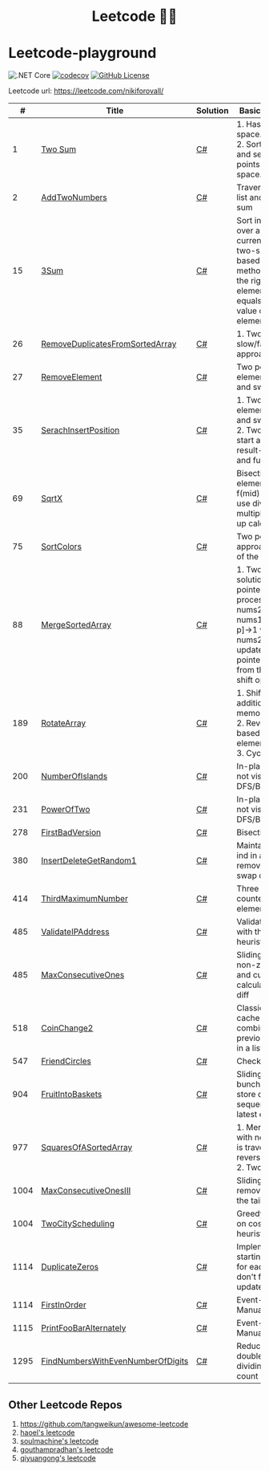 <h1 align="center">
  Leetcode 👨‍💻
</h1>

# Leetcode-playground

![.NET Core](https://github.com/NikiforovAll/leetcode-playground/workflows/.NET%20Core/badge.svg)
[![codecov](https://codecov.io/gh/NikiforovAll/leetcode-playground/branch/master/graph/badge.svg)](https://codecov.io/gh/NikiforovAll/leetcode-playground-template)
[![GitHub License](https://img.shields.io/github/license/nikiforovall/leetcode-playground)](./LICENSE.md)

Leetcode url: <https://leetcode.com/nikiforovall/>

| # | Title | Solution | Basic idea (One line) |
|---| ----- | -------- | --------------------- |
| 1 | [Two Sum](https://leetcode.com/problems/two-sum/) | [C#](https://github.com/NikiforovAll/leetcode-playground/blob/master/src/LeetCodeSolutions/1.two-sum.cs) | 1. Hash O(n) and O(n) space.<br/>2. Sort O(n * log n) and search with two points O(n) and O(1) space.|
| 2 | [AddTwoNumbers](https://leetcode.com/problems/add-two-numbers/) | [C#](https://github.com/NikiforovAll/leetcode-playground/blob/master/src/LeetCodeSolutions/2.add-two-numbers.cs) | Traverse single-linked list and do modulo 10 sum |
| 15 | [3Sum](https://leetcode.com/problems/3sum/) | [C#](https://github.com/NikiforovAll/leetcode-playground/blob/master/src/LeetCodeSolutions/15.3-sum.cs) | Sort initial array, loop over array and pick current element, solve two-sum problem based on two pointers method for array to the right of current element with *target* equals to negated value of current element|
| 26 | [RemoveDuplicatesFromSortedArray](https://leetcode.com/articles/remove-duplicates-from-sorted-array/) | [C#](https://github.com/NikiforovAll/leetcode-playground/blob/master/src/LeetCodeSolutions/26.remove-duplicates-from-sorted-array.cs) | 1. Two pointers, slow/fast runner approach |
| 27 | [RemoveElement](https://leetcode.com/problems/remove-element/) | [C#](https://github.com/NikiforovAll/leetcode-playground/blob/master/src/LeetCodeSolutions/27.remove-element.cs) | Two pointers, skip element at the end and swap at the start. </br> |
| 35 | [SerachInsertPosition](https://leetcode.com/problems/search-insert-position/) | [C#](https://github.com/NikiforovAll/leetcode-playground/blob/master/src/LeetCodeSolutions/35.search-insert-position.cs) | 1. Two pointers, skip element at the end and swap at the start. </br> 2. Two pointers, both start at the beginning result-sub-list pointer and full-scan pointer |
| 69 | [SqrtX](https://leetcode.com/problems/sqrtx/) | [C#](https://github.com/NikiforovAll/leetcode-playground/blob/master/src/LeetCodeSolutions/src\LeetCodeSolutions\69.sqrt-x.cs) | Bisection, lazy curr element calculation f(mid) < x < f(mid+1), use division instead of multiplication to speed up calculation |
| 75 | [SortColors](https://leetcode.com/problems/sort-colors/) | [C#](https://github.com/NikiforovAll/leetcode-playground/blob/master/src/LeetCodeSolutions/src\LeetCodeSolutions\75.sort-colors.cs) | Two pointers approach, fill the rest of the array with 1 |
| 88 | [MergeSortedArray](https://leetcode.com/problems/3sum/) | [C#](https://github.com/NikiforovAll/leetcode-playground/blob/master/src/LeetCodeSolutions/88.merge-sorted-array.cs) | 1. Two pointers solution, store pointers to latest not processed in nums1, nums2 (=p,q). Shift nums1[pos..pos+m-p]->1 when item from nums2 is written and update p,q 2. Two pointers solution, start from the end to avoid shift operation|
| 189 | [RotateArray](https://leetcode.com/problems/rotate-array) | [C#](https://github.com/NikiforovAll/leetcode-playground/blob/master/src/LeetCodeSolutions/189.rotate-array.cs) | 1. Shifting with additional O(k) memory </br> 2. Reverse in-place based on pivot element </br> 3. Cyclic replacement |
| 200 | [NumberOfIslands](https://leetcode.com/problems/number-of-islands) | [C#](https://github.com/NikiforovAll/leetcode-playground/blob/master/src/LeetCodeSolutions/200.number-of-islands.cs) | In-place uncheck of not visited islands via DFS/BFS |
| 231 | [PowerOfTwo](https://leetcode.com/problems/power-of-two) | [C#](https://github.com/NikiforovAll/leetcode-playground/blob/master/src/LeetCodeSolutions/231.power-of-two.cs) | In-place uncheck of not visited islands via DFS/BFS |
| 278 | [FirstBadVersion](https://leetcode.com/problems/first-bad-version) | [C#](https://github.com/NikiforovAll/leetcode-playground/blob/master/src/LeetCodeSolutions/278.first-bad-version.cs) | Bisection |
| 380 | [InsertDeleteGetRandom1](https://leetcode.com/problems/insert-delete-getrandom-o1/description/) | [C#](https://github.com/NikiforovAll/leetcode-playground/blob/master/src/LeetCodeSolutions/380.insert-delete-get-random-o-1.cs) | Maintain map(val -> ind in array) + list, removal is based on swap of last element |
| 414 | [ThirdMaximumNumber](https://leetcode.com/problems/third-maximum-number/description/) | [C#](https://github.com/NikiforovAll/leetcode-playground/blob/master/src/LeetCodeSolutions/414.third-maximum-number.cs) | Three consecutive counters, stored element shift |
| 485 | [ValidateIPAddress](https://leetcode.com/problems/validate-ip-address/description/) | [C#](https://github.com/NikiforovAll/leetcode-playground/blob/master/src/LeetCodeSolutions/468.validate-ip-address.cs) | Validation pipeline with the list of heuristics |
| 485 | [MaxConsecutiveOnes](https://leetcode.com/problems/third-maximum-number/description/) | [C#](https://github.com/NikiforovAll/leetcode-playground/blob/master/src/LeetCodeSolutions/485.max-consecutive-ones.cs) | Sliding window for non-zero part of array and current sum calculation as index diff |
| 518 | [CoinChange2](https://leetcode.com/problems/coin-change-2) | [C#](https://github.com/NikiforovAll/leetcode-playground/blob/master/src/LeetCodeSolutions/518.coin-change-2.cs) | Classic DP problem, cache total combinations of previous subproblems in a list |
| 547 | [FriendCircles](https://leetcode.com/problems/friend-circles) | [C#](https://github.com/NikiforovAll/leetcode-playground/blob/master/src/LeetCodeSolutions/547.friend-circles.cs) | Checked DFS nodes |
| 904 | [FruitIntoBaskets](https://leetcode.com/problems/fruit-into-baskets) | [C#](https://github.com/NikiforovAll/leetcode-playground/blob/master/src/LeetCodeSolutions/904.fruit-into-baskets.cs) | Sliding window, a bunch of pointers to store consecutive sequence of previous latest element |
| 977 | [SquaresOfASortedArray](https://leetcode.com/problems/squares-of-a-sorted-array) | [C#](https://github.com/NikiforovAll/leetcode-playground/blob/master/src/LeetCodeSolutions/977.squares-of-a-sorted-array.cs) | 1. Merge sort, array with negative numbers is traversed in a reversed manner </br> 2. Two pointers |
| 1004 | [MaxConsecutiveOnesIII](https://leetcode.com/problems/max-consecutive-ones-iii) | [C#](https://github.com/NikiforovAll/leetcode-playground/blob/master/src/LeetCodeSolutions/1004.max-consecutive-ones-iii.cs) | Sliding window, remove elements from the tail |
| 1004 | [TwoCityScheduling](https://leetcode.com/problems/two-city-scheduling) | [C#](https://github.com/NikiforovAll/leetcode-playground/blob/master/src/LeetCodeSolutions/1029.two-city-scheduling.cs) | Greedy solution based on costs difference heuristic + sorting |
| 1114 | [DuplicateZeros](https://leetcode.com/problems/duplicate-zeros/) | [C#](https://github.com/NikiforovAll/leetcode-playground/blob/master/src/LeetCodeSolutions/1089.duplicate-zeros.cs) | Implement array shift starting from the end for each zero element, don't forget to skip updated zero |
| 1114 | [FirstInOrder](https://leetcode.com/problems/print-in-order/) | [C#](https://github.com/NikiforovAll/leetcode-playground/blob/master/src/LeetCodeSolutions/1114.print-in-order.cs) | Event-based blocking ManualResetEventSlim |
| 1115 | [PrintFooBarAlternately](https://leetcode.com/problems/print-foobar-alternately/description/) | [C#](https://github.com/NikiforovAll/leetcode-playground/blob/master/src/LeetCodeSolutions/1115.print-foo-bar-alternately.cs) | Event-based blocking ManualResetEventSlim |
| 1295 | [FindNumbersWithEvenNumberOfDigits](https://leetcode.com/problems/find-numbers-with-even-number-of-digits) | [C#](https://github.com/NikiforovAll/leetcode-playground/blob/master/src/LeetCodeSolutions/1295.find-numbers-with-even-number-of-digits.cs) | Reduce arr item to double digit by dividing by 100 and count |

## Other Leetcode Repos

1. <https://github.com/tangweikun/awesome-leetcode>
2. [haoel's leetcode](https://github.com/haoel/leetcode)
3. [soulmachine's leetcode](https://github.com/soulmachine/leetcode)
4. [gouthampradhan's leetcode](https://github.com/gouthampradhan/leetcode)
5. [qiyuangong's leetcode](https://github.com/qiyuangong/leetcode)
